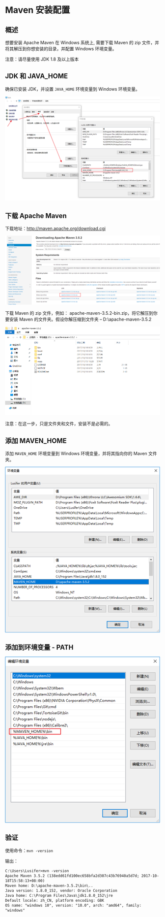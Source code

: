 # Maven 安装配置

## 概述

想要安装 Apache Maven 在 Windows 系统上, 需要下载 Maven 的 zip 文件，并将其解压到你想安装的目录，并配置 Windows 环境变量。

注意：请尽量使用 JDK 1.8 及以上版本

## JDK 和 JAVA_HOME

确保已安装 JDK，并设置 `JAVA_HOME` 环境变量到 Windows 环境变量。

![img](./assets/Lusifer1511451715.png)

## 下载 Apache Maven

下载地址：http://maven.apache.org/download.cgi

![img](./assets/Lusifer1511451890.png)

下载 Maven 的 zip 文件，例如： apache-maven-3.5.2-bin.zip，将它解压到你要安装 Maven 的文件夹。假设你解压缩到文件夹 – D:\apache-maven-3.5.2

![img](./assets/Lusifer1511452022.png)

注意：在这一步，只是文件夹和文件，安装不是必需的。

## 添加 MAVEN_HOME

添加 `MAVEN_HOME` 环境变量到 Windows 环境变量，并将其指向你的 Maven 文件夹。

![img](./assets/Lusifer1511452135.png)

## 添加到环境变量 - PATH

![img](./assets/Lusifer1511452190.png)

## 验证

使用命令：`mvn -version`

输出：

```text
C:\Users\Lusifer>mvn -version
Apache Maven 3.5.2 (138edd61fd100ec658bfa2d307c43b76940a5d7d; 2017-10-18T15:58:13+08:00)
Maven home: D:\apache-maven-3.5.2\bin\..
Java version: 1.8.0_152, vendor: Oracle Corporation
Java home: C:\Program Files\Java\jdk1.8.0_152\jre
Default locale: zh_CN, platform encoding: GBK
OS name: "windows 10", version: "10.0", arch: "amd64", family: "windows"
```